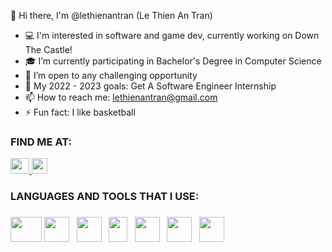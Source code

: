 👋 Hi there, I'm @lethienantran (Le Thien An Tran)

- :computer: I'm interested in software and game dev, currently working on Down The Castle!
- :mortar_board: I’m currently participating in Bachelor's Degree in Computer Science
- 🔭 I’m open to any challenging opportunity
- 🥅 My 2022 - 2023 goals: Get A Software Engineer Internship 
- 📫 How to reach me: lethienantran@gmail.com
- ⚡ Fun fact: I like basketball  

<h3><strong>FIND ME AT:</strong></h3>
<p>
<a href ="https://instagram.com/vok.wildde"> 
<img src="https://i.pinimg.com/originals/c2/81/8c/c2818c6d5d111f61846fbc878bc51b5e.png" width = "30" height="25"> 
</a>
<a href="https://https://www.linkedin.com/in/le-thien-an-tran/">
<img src ="https://www.huiledivine.com/wp-content/uploads/2014/12/linkedin.png" height = "25" width="25">
</a>
</p>   
<h3><strong> LANGUAGES AND TOOLS THAT I USE:</strong><h3>
<p>
<img src="https://cdn.freebiesupply.com/logos/thumbs/2x/java-4-logo.png" width = "50" height="40">
<img src ="https://miro.medium.com/max/300/1*A_Hg7NPIoARg0RmdsVapqg.png" height = "40" width="40"> &nbsp
<img src ="https://upload.wikimedia.org/wikipedia/commons/thumb/6/61/HTML5_logo_and_wordmark.svg/1200px-HTML5_logo_and_wordmark.svg.png" width="40" height="40"> &nbsp
<img src="https://upload.wikimedia.org/wikipedia/commons/thumb/d/d5/CSS3_logo_and_wordmark.svg/1200px-CSS3_logo_and_wordmark.svg.png" width="30" height="40">  &nbsp
<img src="https://yt3.ggpht.com/_q52i8bUAEvcb7JR4e-eNTv23y2A_wg5sCz0NC0GrGtcw1CRMWJSOPVHUDh_bngD0q4gMvVeoA=s900-c-k-c0x00ffffff-no-rj" width ="40" height ="40"> &nbsp
<img src="https://user-images.githubusercontent.com/11943860/46922529-b28cdc80-cfe0-11e8-9aec-0091161d3599.png" width="40" height="40"> &nbsp
<img src="https://cdn-icons-png.flaticon.com/512/25/25231.png" width="40" height ="40">
</p>   
</body>
